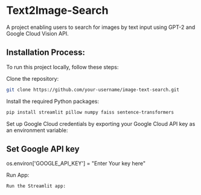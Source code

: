 # Text2Image-Search
A project enabling users to search for images by text input using GPT-2 and Google Cloud Vision API.

## Installation Process:
To run this project locally, follow these steps:

Clone the repository:
```bash
git clone https://github.com/your-username/image-text-search.git
```
Install the required Python packages:
```bash
pip install streamlit pillow numpy faiss sentence-transformers
```
Set up Google Cloud credentials by exporting your Google Cloud API key as an environment variable:
## Set Google API key
os.environ['GOOGLE_API_KEY'] = "Enter Your key here"

Run App:
```bash
Run the Streamlit app:
```
